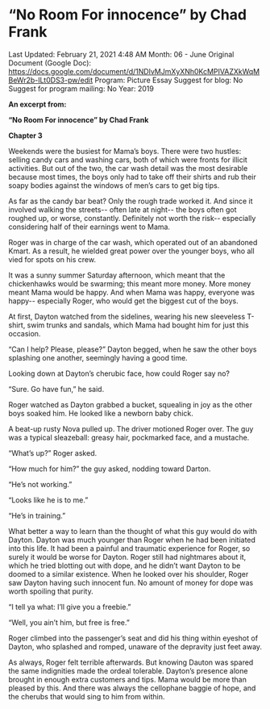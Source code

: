 # “No Room For innocence” by Chad Frank

Last Updated: February 21, 2021 4:48 AM
Month: 06 - June
Original Document (Google Doc): https://docs.google.com/document/d/1NDlvMJmXyXNh0KcMPIVAZXkWqMBeWr2b-ILt0DS3-pw/edit
Program: Picture Essay
Suggest for blog: No
Suggest for program mailing: No
Year: 2019

**An excerpt from:**

**“No Room For innocence” by Chad Frank**

**Chapter 3**

Weekends were the busiest for Mama’s boys. There were two hustles: selling candy cars and washing cars, both of which were fronts for illicit activities. But out of the two, the car wash detail was the most desirable because most times, the boys only had to take off their shirts and rub their soapy bodies against the windows of men’s cars to get big tips.

As far as the candy bar beat? Only the rough trade worked it. And since it involved walking the streets-- often late at night-- the boys often got roughed up, or worse, constantly. Definitely not worth the risk-- especially considering half of their earnings went to Mama.

Roger was in charge of the car wash, which operated out of an abandoned Kmart. As a result, he wielded great power over the younger boys, who all vied for spots on his crew.

It was a sunny summer Saturday afternoon, which meant that the chickenhawks would be swarming; this meant more money. More money meant Mama would be happy. And when Mama was happy, everyone was happy-- especially Roger, who would get the biggest cut of the boys.

At first, Dayton watched from the sidelines, wearing his new sleeveless T-shirt, swim trunks and sandals, which Mama had bought him for just this occasion.

“Can I help? Please, please?” Dayton begged, when he saw the other boys splashing one another, seemingly having a good time.

Looking down at Dayton’s cherubic face, how could Roger say no?

“Sure. Go have fun,” he said.

Roger watched as Dayton grabbed a bucket, squealing in joy as the other boys soaked him. He looked like a newborn baby chick.

A beat-up rusty Nova pulled up. The driver motioned Roger over. The guy was a typical sleazeball: greasy hair, pockmarked face, and a mustache.

“What’s up?” Roger asked.

“How much for him?” the guy asked, nodding toward Darton.

“He’s not working.”

“Looks like he is to me.”

“He’s in training.”

What better a way to learn than the thought of what this guy would do with Dayton. Dayton was much younger than Roger when he had been initiated into this life. It had been a painful and traumatic experience for Roger, so surely it would be worse for Dayton. Roger still had nightmares about it, which he tried blotting out with dope, and he didn’t want Dayton to be doomed to a similar existence. When he looked over his shoulder, Roger saw Dayton having such innocent fun. No amount of money for dope was worth spoiling that purity.

“I tell ya what: I’ll give you a freebie.”

“Well, you ain’t him, but free is free.”

Roger climbed into the passenger’s seat and did his thing within eyeshot of Dayton, who splashed and romped, unaware of the depravity just feet away.

As always, Roger felt terrible afterwards. But knowing Dauton was spared the same indignities made the ordeal tolerable. Dayton’s presence alone brought in enough extra customers and tips. Mama would be more than pleased by this. And there was always the cellophane baggie of hope, and the cherubs that would sing to him from within.
